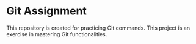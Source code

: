# Git Assignment
This repository is created for practicing Git commands.
This project is an exercise in mastering Git functionalities.

